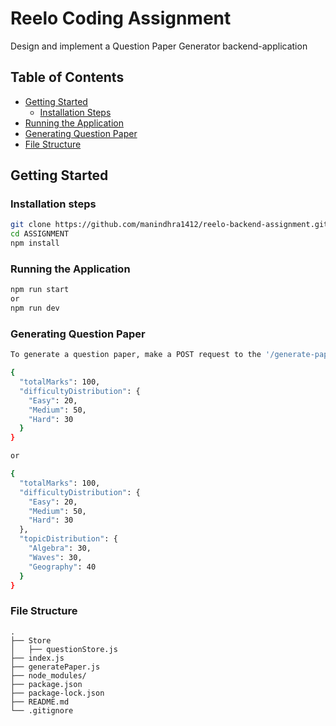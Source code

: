 # Reelo Coding Assignment

Design and implement a Question Paper Generator backend-application

## Table of Contents

- [Getting Started](#getting-started)
  - [Installation Steps](#installation-steps)
- [Running the Application](#running-the-application)
- [Generating Question Paper](#generating-question-paper)
- [File Structure](#file-structure)

## Getting Started

### Installation steps

```bash
git clone https://github.com/manindhra1412/reelo-backend-assignment.git
cd ASSIGNMENT
npm install
```

### Running the Application

```bash
npm run start
or
npm run dev
```

### Generating Question Paper

```bash
To generate a question paper, make a POST request to the '/generate-paper' endpoint with the following JSON payload:

{
  "totalMarks": 100,
  "difficultyDistribution": {
    "Easy": 20,
    "Medium": 50,
    "Hard": 30
  }
}

or

{
  "totalMarks": 100,
  "difficultyDistribution": {
    "Easy": 20,
    "Medium": 50,
    "Hard": 30
  },
  "topicDistribution": {
    "Algebra": 30,
    "Waves": 30,
    "Geography": 40
  }
}


```

### File Structure

```plaintext
.
├── Store
│   ├── questionStore.js
├── index.js
├── generatePaper.js
├── node_modules/
├── package.json
├── package-lock.json
├── README.md
└── .gitignore
```
